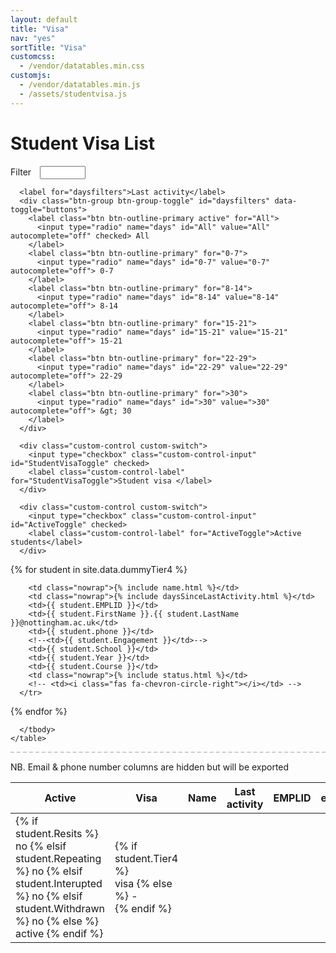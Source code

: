 ```yaml
---
layout: default
title: "Visa"
nav: "yes"
sortTitle: "Visa"
customcss:
  - /vendor/datatables.min.css
customjs:
  - /vendor/datatables.min.js
  - /assets/studentvisa.js
---
```



<style>

table i         {font-size: 20px; }





.controls             {min-height: 3em}
.dataTables_info      {float: left;}
.dt-buttons           {float:right; padding-right: 1em;}
.btn                  {font-size: 100%}
.dataTables_paginate  {float: right}

.controlsbottom             {min-height: 3em; margin-top:10px}
.foot                       {clear: both; margin-top: 1em; padding-top: 1em; border-top: 2px dashed #ccc}

.form-inline label            {padding-right: 0.7em}
.form-inline input            {margin-right: 2em}
.form-inline .btn-group       {margin-right: 2em}
.form-inline .custom-switch   {margin-right: 1em}
label i                       {padding-right: 0.25em}
</style>




<div class="container main">
  <h1>Student Visa List</h1>

  <form class="form-inline">
      <label for="Filter">Filter</label>
      <input type="text" class="form-control" id="Filter" size="6">

      <label for="daysfilters">Last activity</label>
      <div class="btn-group btn-group-toggle" id="daysfilters" data-toggle="buttons">
        <label class="btn btn-outline-primary active" for="All">
          <input type="radio" name="days" id="All" value="All" autocomplete="off" checked> All
        </label>
        <label class="btn btn-outline-primary" for="0-7">
          <input type="radio" name="days" id="0-7" value="0-7" autocomplete="off"> 0-7
        </label>
        <label class="btn btn-outline-primary" for="8-14">
          <input type="radio" name="days" id="8-14" value="8-14" autocomplete="off"> 8-14
        </label>
        <label class="btn btn-outline-primary" for="15-21">
          <input type="radio" name="days" id="15-21" value="15-21" autocomplete="off"> 15-21
        </label>
        <label class="btn btn-outline-primary" for="22-29">
          <input type="radio" name="days" id="22-29" value="22-29" autocomplete="off"> 22-29
        </label>
        <label class="btn btn-outline-primary" for=">30">
          <input type="radio" name="days" id=">30" value=">30" autocomplete="off"> &gt; 30
        </label>
      </div>

      <div class="custom-control custom-switch">
        <input type="checkbox" class="custom-control-input" id="StudentVisaToggle" checked>
        <label class="custom-control-label" for="StudentVisaToggle">Student visa </label>
      </div>

      <div class="custom-control custom-switch">
        <input type="checkbox" class="custom-control-input" id="ActiveToggle" checked>
        <label class="custom-control-label" for="ActiveToggle">Active students</label>
      </div>

  </form>






  <table class="table table-hover table-sm" id="DataTable" >
    <thead class="thead-dark">
      <tr>
      <!-- first 2 are hidden; just for filters -->
       <th scope="col">Active</th>
       <th scope="col">Visa</th>
        <th scope="col">Name</th>
        <th scope="col" >Last activity</th>
        <th scope="col">EMPLID</th>
        <th scope="col">email</th>
        <th scope="col">phone</th>
        <!--<th scope="col">Engage</th>   -->
        <th scope="col">School</th>
        <th scope="col">Yr</th>
        <th scope="col">Course</th>
        <th scope="col">Status</th>
        <!-- <th scope="col"></th>  -->
      </tr>
    </thead>
    <tbody>

{% for student in site.data.dummyTier4 %}
      <tr>
        <!-- hidden col for filters: active -->
        <td>
            {% if student.Resits %}
              no
            {% elsif student.Repeating %}
              no
            {% elsif student.Interupted %}
              no
            {% elsif student.Withdrawn %}
              no
            {% else %}
              active
            {% endif %}
        </td>
        <!-- hidden col for filters: visa -->
        <td>
            {% if student.Tier4 %}     
                visa
            {% else %}
                -               
            {% endif %}
        </td>         

        <td class="nowrap">{% include name.html %}</td>
        <td class="nowrap">{% include daysSinceLastActivity.html %}</td>
        <td>{{ student.EMPLID }}</td>
        <td>{{ student.FirstName }}.{{ student.LastName }}@nottingham.ac.uk</td>
        <td>{{ student.phone }}</td>
        <!--<td>{{ student.Engagement }}</td>-->
        <td>{{ student.School }}</td>
        <td>{{ student.Year }}</td>
        <td>{{ student.Course }}</td>
        <td class="nowrap">{% include status.html %}</td>   
        <!-- <td><i class="fas fa-chevron-circle-right"></i></td> -->
      </tr>
{% endfor %}

      </tbody>
    </table>



<p class="foot">NB. Email & phone number columns are hidden but will be exported</p>

</div>

